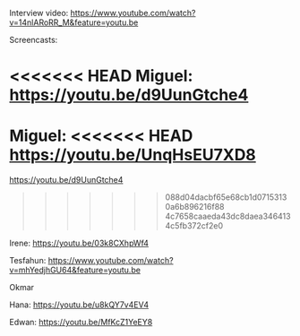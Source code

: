 Interview video: https://www.youtube.com/watch?v=14nlARoRR_M&feature=youtu.be

Screencasts:

<<<<<<< HEAD
Miguel: https://youtu.be/d9UunGtche4
=======
Miguel:
<<<<<<< HEAD
https://youtu.be/UnqHsEU7XD8
=======
https://youtu.be/d9UunGtche4
>>>>>>> 088d04dacbf65e68cb1d07153130a6b896216f88
>>>>>>> 4c7658caaeda43dc8daea3464134c5fb372cf2e0

Irene: https://youtu.be/03k8CXhpWf4

Tesfahun: https://www.youtube.com/watch?v=mhYedjhGU64&feature=youtu.be

Okmar

Hana: https://youtu.be/u8kQY7v4EV4

Edwan: https://youtu.be/MfKcZ1YeEY8